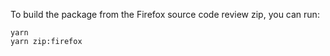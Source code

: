 To build the package from the Firefox source code review zip, you can run:

```
yarn
yarn zip:firefox
```
